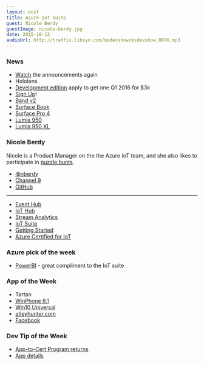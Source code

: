```yaml
---
layout: post
title: Azure IoT Suite
guest: Nicole Berdy
guestImage: nicole-berdy.jpg
date: 2015-10-12
audioUrl: http://traffic.libsyn.com/msdevshow/msdevshow_0076.mp3
---
```


### News

 - [Watch](http://www.microsoft.com/october2015event/en-us/live-event) the announcements again
 - Hololens
  - [Development edition](http://www.microsoft.com/microsoft-hololens/en-us/development-edition) apply to get one Q1 2016 for $3k
  - [Sign Up](https://holotechinfo.com/)!
 - [Band v2](http://www.microsoft.com/microsoft-band/en-us/features)
 - [Surface Book](https://www.microsoft.com/surface/en-us/devices/surface-book)
 - [Surface Pro 4](https://www.microsoft.com/surface/en-us/devices/surface-pro-4)
 - [Lumia 950](http://www.microsoft.com/en-us/mobile/phone/lumia950/)
 - [Lumia 950 XL](http://www.microsoft.com/en-us/mobile/phone/lumia950-xl/)

### Nicole Berdy

Nicole is a Product Manager on the the Azure IoT team, and she also likes to participate in [puzzle hunts](https://en.wikipedia.org/wiki/Puzzlehunt).
 
 - [@nberdy](https://twitter.com/nberdy)
 - [Channel 9](https://channel9.msdn.com/Events/Speakers/nicole-berdy)
 - [GitHub](https://github.com/nberdy)

-----------------------------------------------

 - [Event Hub](https://azure.microsoft.com/en-us/services/event-hubs/)
 - [IoT Hub](https://azure.microsoft.com/en-us/services/iot-hub/)
 - [Stream Analytics](https://azure.microsoft.com/en-us/services/stream-analytics/)
 - [IoT Suite](https://azure.microsoft.com/en-us/solutions/iot/)
  - [Getting Started](http://www.microsoft.com/en-us/server-cloud/internet-of-things/getting-started.aspx)
 - [Azure Certified for IoT](https://azure.microsoft.com/en-us/marketplace/certified-iot-program/)

### Azure pick of the week
 - [PowerBI](https://powerbi.microsoft.com/en-us/) - great compliment to the IoT suite

### App of the Week
 - Tartan
  - [WinPhone 8.1](http://windowsphone.com/s?appid=e125b02e-2ac5-4756-a41d-d2e873cd6a76)
  - [Win10 Universal](https://www.microsoft.com/en-us/store/apps/tartan/9nblggh1p7rh)
  - [atleyhunter.com](http://www.atleyhunter.com/)
  - [Facebook](https://www.facebook.com/Tartan-864514450311873/timeline/)

### Dev Tip of the Week

 - [App-to-Cert Program returns](https://borntolearn.mslearn.net/b/weblog/archive/2015/09/29/apptocert-program-returns)
  - [App details](https://rewards.msdn.microsoft.com/Challenge/8930c9f1-2f41-4b59-9e67-acc404a3606f)